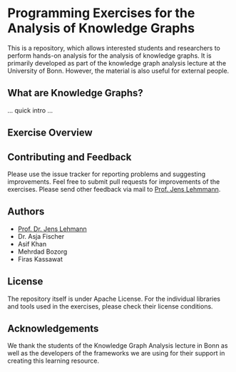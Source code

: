 # Programming Exercises for the Analysis of Knowledge Graphs

This is a repository, which allows interested students and researchers to perform hands-on analysis for the analysis of knowledge graphs. It is primarily developed as part of the knowledge graph analysis lecture at the University of Bonn. However, the material is also useful for external people.

## What are Knowledge Graphs?

... quick intro ...

## Exercise Overview

## Contributing and Feedback

Please use the issue tracker for reporting problems and suggesting improvements. Feel free to submit pull requests for improvements of the exercises. Please send other feedback via mail to [Prof. Jens Lehmmann](http://jens-lehmann.org).

## Authors

* [Prof. Dr. Jens Lehmann](http://jens-lehmann.org/)
* Dr. Asja Fischer
* Asif Khan
* Mehrdad Bozorg
* Firas Kassawat

## License

The repository itself is under Apache License. For the individual libraries and tools used in the exercises, please check their license conditions.

## Acknowledgements

We thank the students of the Knowledge Graph Analysis lecture in Bonn as well as the developers of the frameworks we are using for their support in creating this learning resource.
 

